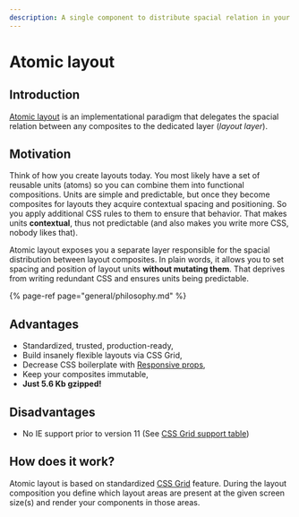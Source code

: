 ```yaml
---
description: A single component to distribute spacial relation in your layouts.
---
```


# Atomic layout

## Introduction

[Atomic layout](https://github.com/kettanaito/atomic-layout) is an implementational paradigm that delegates the spacial relation between any composites to the dedicated layer \(_layout layer_\).

## Motivation

Think of how you create layouts today. You most likely have a set of reusable units \(atoms\) so you can combine them into functional compositions. Units are simple and predictable, but once they become composites for layouts they acquire contextual spacing and positioning. So you apply additional CSS rules to them to ensure that behavior. That makes units **contextual**, thus not predictable \(and also makes you write more CSS, nobody likes that\).

Atomic layout exposes you a separate layer responsible for the spacial distribution between layout composites. In plain words, it allows you to set spacing and position of layout units **without mutating them**. That deprives from writing redundant CSS and ensures units being predictable.

{% page-ref page="general/philosophy.md" %}

## Advantages

* Standardized, trusted, production-ready,
* Build insanely flexible layouts via CSS Grid,
* Decrease CSS boilerplate with [Responsive props](fundamentals/responsive-props.md),
* Keep your composites immutable,
* **Just 5.6 Kb gzipped!**

## Disadvantages

* No IE support prior to version 11 \(See [CSS Grid support table](https://caniuse.com/#feat=css-grid)\)

## How does it work?

Atomic layout is based on standardized [CSS Grid](https://developer.mozilla.org/en-US/docs/Web/CSS/CSS_Grid_Layout) feature. During the layout composition you define which layout areas are present at the given screen size\(s\) and render your components in those areas.

